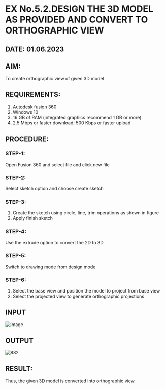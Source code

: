 # EX No.5.2.DESIGN THE 3D MODEL AS PROVIDED AND CONVERT TO ORTHOGRAPHIC VIEW
## DATE: 01.06.2023

## AIM: 
To create orthographic view of given 3D model

## REQUIREMENTS: 
1. Autodesk fusion 360
2. Windows 10
3. 16 GB of RAM (integrated graphics recommend 1 GB or more)
4. 2.5 Mbps or faster download; 500 Kbps or faster upload 

## PROCEDURE:

### STEP-1:
Open Fusion 360 and select file and click new file

### STEP-2:
Select sketch option and choose create sketch

### STEP-3: 
1. Create the sketch using circle, line, trim operations as shown in figure
2. Apply finish sketch 

### STEP-4:
 Use the extrude option to convert the 2D to 3D.

### STEP-5:
Switch to drawing mode from design mode 
          
### STEP-6:
1. Select the base view and position the model to project from base view 
2. Select the projected view to generate orthographic projections

## INPUT
![image](https://user-images.githubusercontent.com/113594316/199412055-fa1f658d-65f4-42c2-9c3c-78c93512e905.png)

## OUTPUT

![882](https://github.com/JEGADEESH07/EX-No.5.2.DESIGN-THE-3D-MODEL-AS-PROVIDED-AND-CONVERT-TO-ORTHOGRAPHIC-VIEW/assets/113497131/6ff324f4-9aaf-48f9-924d-6d962edfdb3d)


## RESULT:
Thus, the given 3D model is converted into orthographic view.
